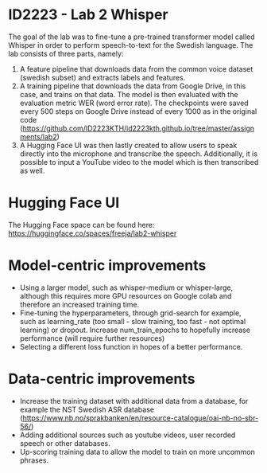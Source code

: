 # ID2223 - Lab 2 Whisper

The goal of the lab was to fine-tune a pre-trained transformer model called Whisper in order to perform speech-to-text for the Swedish language. The lab consists of three parts, namely:

1. A feature pipeline that downloads data from the common voice dataset (swedish subset) and extracts labels and features.
2. A training pipeline that downloads the data from Google Drive, in this case, and trains on that data. The model is then evaluated with the evaluation metric WER (word error rate). The checkpoints were saved every 500 steps on Google Drive instead of every 1000 as in the original code (https://github.com/ID2223KTH/id2223kth.github.io/tree/master/assignments/lab2)
3. A Hugging Face UI was then lastly created to allow users to speak directly into the microphone and transcribe the speech. Additionally, it is possible to input a YouTube video to the model which is then transcribed as well.

# Hugging Face UI

The Hugging Face space can be found here: https://huggingface.co/spaces/freeja/lab2-whisper

# Model-centric improvements

- Using a larger model, such as whisper-medium or whisper-large, although this requires more GPU resources on Google colab and therefore an increased training time.
- Fine-tuning the hyperparameters, through grid-search for example, such as learning_rate (too small - slow training, too fast - not optimal learning) or dropout. Increase num_train_epochs to hopefully increase performance (will require further resources)
- Selecting a different loss function in hopes of a better performance.

# Data-centric improvements

- Increase the training dataset with additional data from a database, for example the NST Swedish ASR database (https://www.nb.no/sprakbanken/en/resource-catalogue/oai-nb-no-sbr-56/)
- Adding additional sources such as youtube videos, user recorded speech or other databases.
- Up-scoring training data to allow the model to train on more uncommon phrases.
